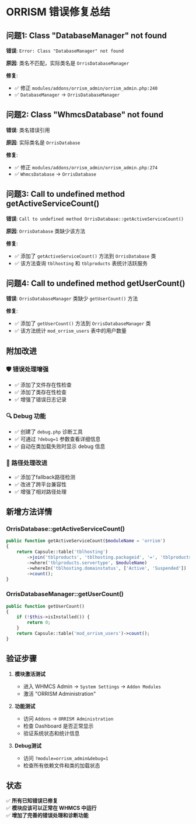 # ORRISM 错误修复总结

## 问题1: Class "DatabaseManager" not found
**错误**: `Error: Class "DatabaseManager" not found`

**原因**: 类名不匹配，实际类名是 `OrrisDatabaseManager`

**修复**:
- ✅ 修正 `modules/addons/orrism_admin/orrism_admin.php:240`
- ✅ `DatabaseManager` → `OrrisDatabaseManager`

## 问题2: Class "WhmcsDatabase" not found  
**错误**: 类名错误引用

**原因**: 实际类名是 `OrrisDatabase`

**修复**:
- ✅ 修正 `modules/addons/orrism_admin/orrism_admin.php:274`
- ✅ `WhmcsDatabase` → `OrrisDatabase`

## 问题3: Call to undefined method getActiveServiceCount()
**错误**: `Call to undefined method OrrisDatabase::getActiveServiceCount()`

**原因**: `OrrisDatabase` 类缺少该方法

**修复**:
- ✅ 添加了 `getActiveServiceCount()` 方法到 `OrrisDatabase` 类
- ✅ 该方法查询 `tblhosting` 和 `tblproducts` 表统计活跃服务

## 问题4: Call to undefined method getUserCount()
**错误**: `OrrisDatabaseManager` 类缺少 `getUserCount()` 方法

**修复**:
- ✅ 添加了 `getUserCount()` 方法到 `OrrisDatabaseManager` 类  
- ✅ 该方法统计 `mod_orrism_users` 表中的用户数量

## 附加改进

### 🛡️ 错误处理增强
- ✅ 添加了文件存在性检查
- ✅ 添加了类存在性检查  
- ✅ 增强了错误日志记录

### 🔍 Debug 功能
- ✅ 创建了 `debug.php` 诊断工具
- ✅ 可通过 `?debug=1` 参数查看详细信息
- ✅ 自动在类加载失败时显示 debug 信息

### 📁 路径处理改进  
- ✅ 添加了fallback路径检测
- ✅ 改进了跨平台兼容性
- ✅ 增强了相对路径处理

## 新增方法详情

### OrrisDatabase::getActiveServiceCount()
```php
public function getActiveServiceCount($moduleName = 'orrism')
{
    return Capsule::table('tblhosting')
        ->join('tblproducts', 'tblhosting.packageid', '=', 'tblproducts.id')
        ->where('tblproducts.servertype', $moduleName)
        ->whereIn('tblhosting.domainstatus', ['Active', 'Suspended'])
        ->count();
}
```

### OrrisDatabaseManager::getUserCount()
```php
public function getUserCount()
{
    if (!$this->isInstalled()) {
        return 0;
    }
    return Capsule::table('mod_orrism_users')->count();
}
```

## 验证步骤

1. **模块激活测试**
   - 进入 WHMCS Admin → `System Settings` → `Addon Modules`
   - 激活 "ORRISM Administration"

2. **功能测试**  
   - 访问 `Addons` → `ORRISM Administration`
   - 检查 Dashboard 是否正常显示
   - 验证系统状态和统计信息

3. **Debug测试**
   - 访问 `?module=orrism_admin&debug=1`
   - 检查所有依赖文件和类的加载状态

## 状态

✅ **所有已知错误已修复**  
✅ **模块应该可以正常在 WHMCS 中运行**  
✅ **增加了完善的错误处理和诊断功能**